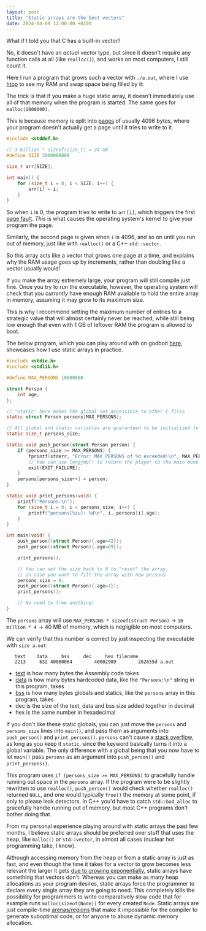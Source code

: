 ```yaml
---
layout: post
title: "Static arrays are the best vectors"
date: 2024-04-09 12:00:00 +0100
---
```


What if I told you that C has a built-in vector?

No, it doesn't have an _actual_ vector type, but since it doesn't require any function calls at all (like `realloc()`), and works on most computers, I still count it.

Here I run a program that grows such a vector with `./a.out`, where I use [htop](https://en.wikipedia.org/wiki/Htop) to see my RAM and swap space being filled by it:

<link rel="stylesheet" type="text/css" href="/assets/posts/2024-04-09-static-arrays-are-the-best-vectors/asciinema-player.css" />
<div id="demo"></div>
<script src="/assets/posts/2024-04-09-static-arrays-are-the-best-vectors/asciinema-player.min.js"></script>
<script>
AsciinemaPlayer.create('/assets/posts/2024-04-09-static-arrays-are-the-best-vectors/htop.cast', document.getElementById('demo'), {
	cols: 80,
	rows: 3,
	autoPlay: true,
	loop: true,
	idleTimeLimit: 0.5,
	controls: false,
});
</script>

The trick is that if you make a huge static array, it doesn't immediately use all of that memory when the program is started. The same goes for `malloc(1000000)`.

This is because memory is split into [pages](<https://en.wikipedia.org/wiki/Page_(computer_memory)>) of usually 4096 bytes, where your program doesn't actually get a page until it tries to write to it.

```c
#include <stddef.h>

// 3 billion * sizeof(size_t) = 24 GB
#define SIZE 3000000000

size_t arr[SIZE];

int main() {
    for (size_t i = 0; i < SIZE; i++) {
        arr[i] = i;
    }
}
```

So when `i` is 0, the program tries to write to `arr[i]`, which triggers the first [page fault](https://en.wikipedia.org/wiki/Page_fault). _This_ is what causes the operating system's kernel to give your program the page.

Similarly, the second page is given when `i` is 4096, and so on until you run out of memory, just like with `realloc()` or a C++ `std::vector`.

So this array acts like a vector that grows one page at a time, and explains why the RAM usage goes up by increments, rather than doubling like a vector usually would!

If you make the array extremely large, your program will still compile just fine. Once you try to run the executable, however, the operating system will check that you _currently_ have enough RAM available to hold the entire array in memory, assuming it may grow to its maximum size.

This is why I recommend setting the maximum number of entries to a strategic value that will almost certainly never be reached, while still being low enough that even with 1 GB of leftover RAM the program is allowed to boot.

The below program, which you can play around with on godbolt [here](https://godbolt.org/z/n446KGdvK), showcases how I use static arrays in practice.

```c
#include <stdio.h>
#include <stdlib.h>

#define MAX_PERSONS 10000000

struct Person {
    int age;
};

// "static" here makes the global not accessible to other C files
static struct Person persons[MAX_PERSONS];

// All global and static variables are guaranteed to be initialized to 0
static size_t persons_size;

static void push_person(struct Person person) {
    if (persons_size >= MAX_PERSONS) {
        fprintf(stderr, "Error: MAX_PERSONS of %d exceeded!\n", MAX_PERSONS);
        // You can use longjmp() to return the player to the main menu of a game
        exit(EXIT_FAILURE);
    }
    persons[persons_size++] = person;
}

static void print_persons(void) {
    printf("Persons:\n");
    for (size_t i = 0; i < persons_size; i++) {
        printf("persons[%zu]: %d\n", i, persons[i].age);
    }
}

int main(void) {
    push_person((struct Person){.age=42});
    push_person((struct Person){.age=69});

    print_persons();

    // You can set the size back to 0 to "reset" the array,
    // in case you want to fill the array with new persons
    persons_size = 0;
    push_person((struct Person){.age=7});
    print_persons();

    // No need to free anything!
}
```

The `persons` array will use `MAX_PERSONS * sizeof(struct Person)` -> `10 million * 4` -> 40 MB of memory, which is negligible on most computers.

We can verify that this number is correct by just inspecting the executable with `size a.out`:

```
   text    data     bss     dec     hex filename
   2213     632 40000064        40002909        262655d a.out
```

- [text](https://en.wikipedia.org/wiki/Code_segment) is how many bytes the Assembly code takes
- [data](http://en.wikipedia.org/wiki/Data_segment) is how many bytes hardcoded data, like the `"Persons:\n"` string in this program, takes
- [bss](http://en.wikipedia.org/wiki/.bss) is how many bytes globals and statics, like the `persons` array in this program, takes
- dec is the size of the text, data and bss size added together in decimal
- hex is the same number in hexadecimal

If you don't like these static globals, you can just move the `persons` and `persons_size` lines into `main()`, and pass them as arguments into `push_person()` and `print_persons()`. `persons` can't cause a [stack overflow](https://en.wikipedia.org/wiki/Stack_buffer_overflow), as long as you keep it `static`, since the keyword basically turns it into a global variable. The only difference with a global being that you now have to let `main()` pass `persons` as an argument into `push_person()` and `print_persons()`.

This program uses `if (persons_size >= MAX_PERSONS)` to gracefully handle running out space in the `persons` array. If the program were to be slightly rewritten to use `realloc()`, `push_person()` would check whether `realloc()` returned `NULL`, and one would typically `free()` the memory at some point, if only to please leak detectors. In C++ you'd have to catch `std::bad_alloc` to gracefully handle running out of memory, but most C++ programs don't bother doing that.

From my personal experience playing around with static arrays the past few months, I believe static arrays should be preferred over stuff that uses the heap, like `malloc()` or `std::vector`, in almost all cases (nuclear hot programming take, I know).

Although accessing memory from the heap or from a static array is just as fast, and even though the time it takes for a vector to grow becomes less relevant the larger it gets [due to growing exponentially](https://en.wikipedia.org/wiki/Amortized_analysis#Dynamic_array), static arrays have something that vectors don't. Whereas you can make as many heap allocations as your program desires, static arrays force the programmer to declare every single array they are going to need. This completely kills the possibility for programmers to write comparatively slow code that for example runs `malloc(sizeof(Node))` for every created `Node`. Static arrays are just compile-time [arenas/regions](https://en.wikipedia.org/wiki/Region-based_memory_management) that make it impossible for the compiler to generate suboptimal code, or for anyone to abuse dynamic memory allocation.
